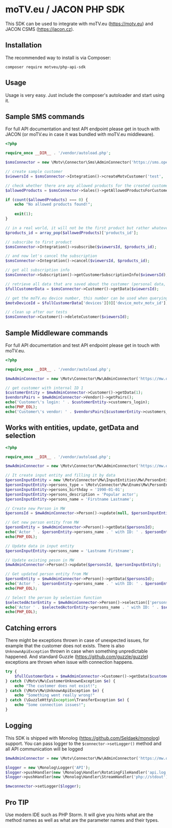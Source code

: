 moTV.eu / JACON PHP SDK
===================

This SDK can be used to integrate with moTV.eu (https://motv.eu) and JACON CSMS (https://jacon.cz).

Installation
------------

The recommended way to install is via Composer:

```
composer require motveu/php-api-sdk
```

Usage
-----

Usage is very easy. Just include the composer's autoloader and start using it.


Sample SMS commands
-------------------

For full API documentation and test API endpoint please get in touch with JACON (or moTV.eu in case it was bundled with moTV.eu middleware).

```php
<?php

require_once __DIR__ . '/vendor/autoload.php';

$smsConnector = new \Motv\Connector\Sms\AdminConnector('https://sms.operator.tv', 'Username', 'secret...');

// create sample customer
$viewersId = $smsConnector->Integration()->createMotvCustomer('test', 'myPassword');

// check whether there are any allowed products for the created customer
$allowedProducts = $smsConnector->Sales()->getAllowedProductsForCustomer($viewersId);

if (count($allowedProducts) === 0) {
	echo "No allowed products found!";
	
	exit(1);
}

// in a real world, it will not be the first product but rather whatever the customer chooses on the selfcare website for example
$products_id = array_pop($allowedProducts)['products_id'];

// subscribe to first product
$smsConnector->Integration()->subscribe($viewersId, $products_id);

// and now let's cancel the subscription
$smsConnector->Integration()->cancel($viewersId, $products_id);

// get all subscription info
$smsConnector->Subscription()->getCustomerSubscriptionInfo($viewersId);

// retrieve all data that are saved about the customer (personal data, contacts, addresses, devices)
$fullCustomerData = $smsConnector->Customer()->getData($viewersId);

// get the moTV.eu device number, this number can be used when querying the MW API
$motvDeviceId = $fullCustomerData['devices'][0]['device_motv_motv_id'];

// clean up after our tests
$smsConnector->Customer()->deleteCustomer($viewersId);
```

Sample Middleware commands
--------------------------

For full API documentation and test API endpoint please get in touch with moTV.eu.

```php
<?php

require_once __DIR__ . '/vendor/autoload.php';

$mwAdminConnector = new \Motv\Connector\Mw\AdminConnector('https://mw.operator.tv', 'Username', 'secret');

// get customer with internal ID 1
$customerEntity = $mwAdminConnector->Customer()->getData(1);
$vendorsPairs = $mwAdminConnector->Vendor()->getPairs();
echo('Customer\'s login: ' . $customerEntity->customers_login);
echo(PHP_EOL);
echo('Customer\'s vendor: ' . $vendorsPairs[$customerEntity->customers_vendors_id]);
```

Works with entities, update, getData and selection
---------------


```php
<?php

require_once __DIR__ . '/vendor/autoload.php';

$mwAdminConnector = new \Motv\Connector\Mw\AdminConnector('https://mw.operator.tv', 'Username', 'secret');

// It create input entity and filling it by data
$personInputEntity = new \Motv\Connector\Mw\InputEntities\Mw\PersonEntity();
$personInputEntity->persons_type = \Motv\Connector\Mw\Enums\Mw\PersonEnum::ACTOR;
$personInputEntity->persons_birthday = '1990-01-01';
$personInputEntity->persons_description = 'Popular actor';
$personInputEntity->persons_name = 'Firstname Lastname';

// Create new Person in MW
$personsId = $mwAdminConnector->Person()->update(null, $personInputEntity);

// Get new person entity from MW
$personEntity = $mwAdminConnector->Person()->getData($personsId);
echo('Actor ' . $personEntity->persons_name . ' with ID: ' . $personEntity->persons_id);
echo(PHP_EOL);

// Update data in input entity
$personInputEntity->persons_name = 'Lastname Firstname';

// Update existing peson in MW
$mwAdminConnector->Person()->update($personsId, $personInputEntity);

// Get updated person entity from MW
$personEntity = $mwAdminConnector->Person()->getData($personsId);
echo('Actor ' . $personEntity->persons_name . ' with ID: ' . $personEntity->persons_id);
echo(PHP_EOL);

// Select the person by selection function
$selectedActorEntity = $mwAdminConnector->Person()->selection(['persons_name' => 'Lastname Firstname'])['rows'][0];
echo('Actor ' . $selectedActorEntity->persons_name . ' with ID: ' . $selectedActorEntity->persons_id);
echo(PHP_EOL);
```

Catching errors
---------------

There might be exceptions thrown in case of unexpected issues, for example that the customer does not exists. There is also `UnknownApiException` thrown in case when something unpredictable happened. And standard Guzzle (https://github.com/guzzle/guzzle) exceptions are thrown when issue with connection happens.

```php
try { 
	$fullCustomerData = $mwAdminConnector->Customer()->getData($customersId);
} catch (\Motv\Mw\CustomerUnknownException $e) {
	echo "The customer does not exist!";	
} catch (\Motv\Mw\UnknownApiException $e) {
	echo "Something went really wrong!"
} catch (\GuzzleHttp\Exception\TransferException $e) {
	echo "Some connection issues!";
}
```

Logging
-------

This SDK is shipped with Monolog (https://github.com/Seldaek/monolog) support. You can pass logger to the `$connector->setLogger()` method and all API communication will be logged

```php
$mwAdminConnector = new \Motv\Connector\Mw\AdminConnector('https://mw.operator.tv', 'Username', 'secret');

$logger = new \Monolog\Logger('API');
$logger->pushHandler(new \Monolog\Handler\RotatingFileHandler('api.log', 14));
$logger->pushHandler(new \Monolog\Handler\StreamHandler('php://stdout'));

$mwconnector->setLogger($logger);
```

Pro TIP
-------

Use modern IDE such as PHP Storm. It will give you hints what are the method names as well as what are the parameter names and their types.
